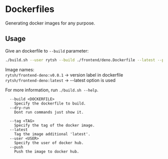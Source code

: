 # Dockerfiles

Generating docker images for any purpose.

## Usage

Give an dockerfile to `--build` parameter:

```sh
./build.sh --user rytsh --build ./frontend/deno.Dockerfile --latest --push
```

Image names:  
  `rytsh/frontend-deno:v0.0.1` -> version label in dockerfile  
  `rytsh/frontend-deno:latest` -> --latest option is used


For more information, run `./build.sh --help`.

```text
  --build <DOCKERFILE>
    Specify the dockerfile to build.
  --dry-run
    Dont run commands just show it.

  --tag <TAG>
    Specify the tag of the docker image.
  --latest
    Tag the image additional 'latest'.
  --user <USER>
    Specify the user of docker hub.
  --push
    Push the image to docker hub.
```
